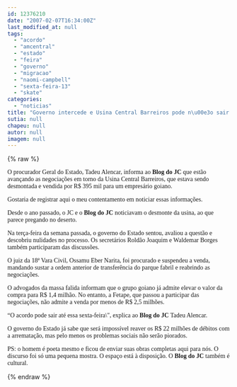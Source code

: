 ```yaml
---
id: 12376210
date: "2007-02-07T16:34:00Z"
last_modified_at: null
tags:
  - "acordo"
  - "amcentral"
  - "estado"
  - "feira"
  - "governo"
  - "migracao"
  - "naomi-campbell"
  - "sexta-feira-13"
  - "skate"
categories:
  - "noticias"
title: "Governo intercede e Usina Central Barreiros pode n\u00e3o sair de gra\u00e7a do Estado. Acordo sai at\u00e9 sexta-feira"
sutia: null
chapeu: null
autor: null
imagem: null
---
```

{% raw %}
<p><P><FONT face=Verdana>O procurador Geral do Estado, Tadeu Alencar, informa ao<STRONG> Blog do JC</STRONG> que estão avançando as negociações em torno da Usina Central Barreiros, que estava sendo desmontada e vendida por R$ 395 mil para um empresário goiano.</FONT></P></p>
<p><P><FONT face=Verdana>Gostaria de registrar aqui o meu contentamento em noticiar essas informações.</FONT></P></p>
<p><P><FONT face=Verdana>Desde o ano passado, o JC e o <STRONG>Blog do JC</STRONG> noticiavam o desmonte da usina, ao que parece pregando no deserto. </FONT></P></p>
<p><P><FONT face=Verdana>Na terça-feira da semana passada, o governo do Estado sentou, avaliou a questão e descobriu nulidades no processo. Os secretários Roldão Joaquim e Waldemar Borges também participaram das discussões.</FONT></P></p>
<p><P><FONT face=Verdana>O juiz da 18ª Vara Civil, Ossamu Eber Narita, foi procurado e suspendeu a venda, mandando sustar a ordem anterior de transferência do parque fabril e reabrindo as negociações.</FONT></P></p>
<p><P><FONT face=Verdana>O advogados da massa falida informam que o grupo goiano já admite elevar o valor da compra para R$ 1,4 milhão. No entanto, a Fetape, que passou a participar das negociações, não admite a venda por menos de R$ 2,5 milhões.</FONT></P></p>
<p><P><FONT face=Verdana>“O acordo pode sair até essa sexta-feira\", explica ao <STRONG>Blog do JC</STRONG> Tadeu Alencar.</FONT></P></p>
<p><P><FONT face=Verdana>O governo do Estado já sabe que será impossível reaver os R$ 22 milhões de débitos com a arrematação, mas pelo menos os problemas sociais não serão piorados.</FONT></P></p>
<p><P><FONT face=Verdana>PS: o homem é poeta mesmo e ficou de enviar suas obras completas aqui para nós. O discurso foi só uma pequena mostra. O espaço está à disposição. O <STRONG>Blog do</STRONG> <STRONG>JC </STRONG>também é cultural.</FONT></P> </p>
{% endraw %}